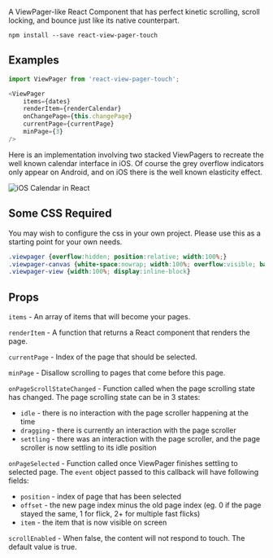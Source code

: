 A ViewPager-like React Component that has perfect kinetic scrolling, scroll locking, and bounce just like its native counterpart.

`npm install --save react-view-pager-touch`

## Examples

```javascript
import ViewPager from 'react-view-pager-touch';

<ViewPager
    items={dates}
    renderItem={renderCalendar}
    onChangePage={this.changePage}
    currentPage={currentPage}
    minPage={3}
/>
```

Here is an implementation involving two stacked ViewPagers to recreate the well known calendar interface in iOS. Of course the grey overflow indicators only appear on Android, and on iOS there is the well known elasticity effect.

![iOS Calendar in React](https://media.giphy.com/media/3eTPYYpf6i9Rx94nkU/giphy.gif)


## Some CSS Required
You may wish to configure the css in your own project. Please use this as a starting point for your own needs.

```css
.viewpager {overflow:hidden; position:relative; width:100%;}
.viewpager-canvas {white-space:nowrap; width:100%; overflow:visible; backface-visibility:hidden; transform-style:flat;}
.viewpager-view {width:100%; display:inline-block}
```

## Props

`items` - An array of items that will become your pages.

`renderItem` - A function that returns a React component that renders the page.

`currentPage` - Index of the page that should be selected.

`minPage` - Disallow scrolling to pages that come before this page.

`onPageScrollStateChanged` - Function called when the page scrolling state has changed. The page scrolling state can be in 3 states:

* `idle` - there is no interaction with the page scroller happening at the time
* `dragging` - there is currently an interaction with the page scroller
* `settling` - there was an interaction with the page scroller, and the page scroller is now settling to its idle position

`onPageSelected` - Function called once ViewPager finishes settling to selected page. The `event` object passed to this callback will have following fields:

* `position` - index of page that has been selected
* `offset` - the new page index minus the old page index (eg. 0 if the page stayed the same, 1 for flick, 2+ for multiple fast flicks)
* `item` - the item that is now visible on screen

`scrollEnabled` - When false, the content will not respond to touch. The default value is true.
